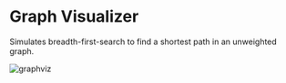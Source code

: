 # Graph Visualizer

Simulates breadth-first-search to find a shortest path in an unweighted graph.


![graphviz](https://user-images.githubusercontent.com/71932686/210173736-985f6686-9954-4442-8d60-02abca709b10.gif)

